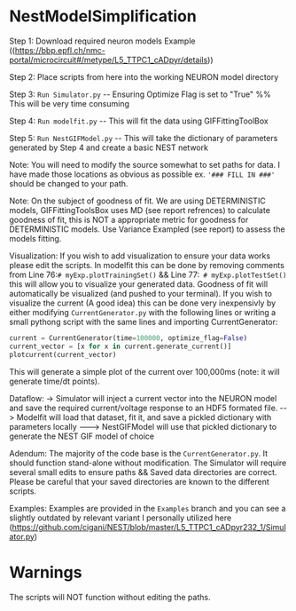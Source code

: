 # NestModelSimplification

Step 1: Download required neuron models Example ((https://bbp.epfl.ch/nmc-portal/microcircuit#/metype/L5_TTPC1_cADpyr/details))

Step 2: Place scripts from here into the working NEURON model directory

Step 3: `Run Simulator.py` -- Ensuring Optimize Flag is set to "True" %% This will be very time consuming

Step 4: `Run modelfit.py` -- This will fit the data using GIFFittingToolBox 

Step 5: `Run NestGIFModel.py` -- This will take the dictionary of parameters generated by Step 4 and create a basic NEST network


Note: You will need to modify the source somewhat to set paths for data. I have made those locations as obvious as possible ex. `'### FILL IN ###'` should be changed to your path. 

Note: On the subject of goodness of fit. We are using DETERMINISTIC models, GIFFittingToolsBox uses MD (see report refrences) to calculate goodness of fit, this is NOT a appropriate metric for goodness for DETERMINISTIC models. Use Variance Exampled (see report) to assess the models fitting.  

Visualization: If you wish to add visualization to ensure your data works please edit the scripts. In modelfit this can be done by removing comments from Line 76:`# myExp.plotTrainingSet()` && Line 77:` # myExp.plotTestSet()` this will allow you to visualize your generated data. Goodness of fit will automatically be visualized (and pushed to your terminal). If you wish to visualize the current (A good idea) this can be done very inexpensivly by either modifying `CurrentGenerator.py` with the following lines or writing a small pythong script with the same lines and importing CurrentGenerator:
```python
current = CurrentGenerator(time=100000, optimize_flag=False)                         
current_vector = [x for x in current.generate_current()]                                         
plotcurrent(current_vector)
```
This will generate a simple plot of the current over 100,000ms (note: it will generate time/dt points).


Dataflow: 
-> Simulator will inject a current vector into the NEURON model and save the required current/voltage response to an HDF5 formated file.
--> Modelfit will load that dataset, fit it, and save a pickled dictionary with parameters locally
---> NestGIFModel will use that pickled dictionary to generate the NEST GIF model of choice

Adendum: The majority of the code base is the `CurrentGenerator.py`. It should function stand-alone without modification. The Simulator will require several small edits to ensure paths && Saved data directories are correct. Please be careful that your saved directories are known to the different scripts. 

Examples: Examples are provided in the `Examples` branch and you can see a slightly outdated by relevant variant I personally utilized here (https://github.com/cigani/NEST/blob/master/L5_TTPC1_cADpyr232_1/Simulator.py)


# Warnings

The scripts will NOT function without editing the paths.
